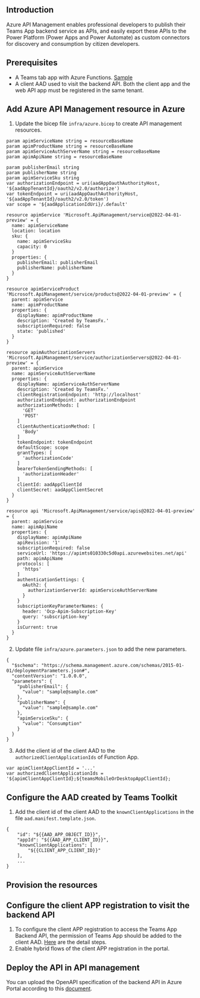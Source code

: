 ## Introduction
Azure API Management enables professional developers to publish their Teams App backend service as APIs, and easily export these APIs to the Power Platform (Power Apps and Power Automate) as custom connectors for discovery and consumption by citizen developers.

## Prerequisites
- A Teams tab app with Azure Functions. [Sample](https://github.com/OfficeDev/TeamsFx-Samples/tree/v3/hello-world-tab-with-backend)
- A client AAD used to visit the backend API. Both the client app and the web API app must be registered in the same tenant.

## Add Azure API Management resource in Azure

1. Update the bicep file `infra/azure.bicep` to create API management resources.
```
param apimServiceName string = resourceBaseName
param apimProductName string = resourceBaseName
param apimServiceAuthServerName string = resourceBaseName
param apimApiName string = resourceBaseName

param publisherEmail string
param publisherName string
param apimServiceSku string
var authorizationEndpoint = uri(aadAppOauthAuthorityHost, '${aadAppTenantId}/oauth2/v2.0/authorize')
var tokenEndpoint = uri(aadAppOauthAuthorityHost, '${aadAppTenantId}/oauth2/v2.0/token')
var scope = '${aadApplicationIdUri}/.default'

resource apimService 'Microsoft.ApiManagement/service@2022-04-01-preview' = {
  name: apimServiceName
  location: location
  sku: {
    name: apimServiceSku
    capacity: 0
  }
  properties: {
    publisherEmail: publisherEmail
    publisherName: publisherName
  }
}

resource apimServiceProduct 'Microsoft.ApiManagement/service/products@2022-04-01-preview' = {
  parent: apimService
  name: apimProductName
  properties: {
    displayName: apimProductName
    description: 'Created by TeamsFx.'
    subscriptionRequired: false
    state: 'published'
  }
}

resource apimAuthorizationServers 'Microsoft.ApiManagement/service/authorizationServers@2022-04-01-preview' = {
  parent: apimService
  name: apimServiceAuthServerName
  properties: {
    displayName: apimServiceAuthServerName
    description: 'Created by TeamsFx.'
    clientRegistrationEndpoint: 'http://localhost'
    authorizationEndpoint: authorizationEndpoint
    authorizationMethods: [
      'GET'
      'POST'
    ]
    clientAuthenticationMethod: [
      'Body'
    ]
    tokenEndpoint: tokenEndpoint
    defaultScope: scope
    grantTypes: [
      'authorizationCode'
    ]
    bearerTokenSendingMethods: [
      'authorizationHeader'
    ]
    clientId: aadAppClientId
    clientSecret: aadAppClientSecret
  }
}

resource api 'Microsoft.ApiManagement/service/apis@2022-04-01-preview' = {
  parent: apimService
  name: apimApiName
  properties: {
    displayName: apimApiName
    apiRevision: '1'
    subscriptionRequired: false
    serviceUrl: 'https://apimts010330c5d0api.azurewebsites.net/api'
    path: apimApiName
    protocols: [
      'https'
    ]
    authenticationSettings: {
      oAuth2: {
        authorizationServerId: apimServiceAuthServerName
      }
    }
    subscriptionKeyParameterNames: {
      header: 'Ocp-Apim-Subscription-Key'
      query: 'subscription-key'
    }
    isCurrent: true
  }
}

```
2. Update file `infra/azure.parameters.json` to add the new parameters.
```
{
  "$schema": "https://schema.management.azure.com/schemas/2015-01-01/deploymentParameters.json#",
  "contentVersion": "1.0.0.0",
  "parameters": {
    "publisherEmail": {
      "value": "sample@sample.com"
    },
    "publisherName": {
      "value": "sample@sample.com"
    },
    "apimServiceSku": {
      "value": "Consumption"
    }
  }
}
```
3. Add the client id of the client AAD to the `authorizedClientApplicationIds` of Function App.
```
var apimClientAppClientId = '...'
var authorizedClientApplicationIds = '${apimClientAppClientId};${teamsMobileOrDesktopAppClientId};
```

## Configure the AAD created by Teams Toolkit
1. Add the client id of the client AAD to the `knownClientApplications` in the file `aad.manifest.template.json`.
```
{
    "id": "${{AAD_APP_OBJECT_ID}}",
    "appId": "${{AAD_APP_CLIENT_ID}}",
    "knownClientApplications": [
		"${{CLIENT_APP_CLIENT_ID}}"
	],
    ...
}
```
## Provision the resources


## Configure the client APP registration to visit the backend API
1. To configure the client APP registration to access the Teams App Backend API, the permission of Teams App should be added to the client AAD. [Here](https://learn.microsoft.com/en-us/azure/active-directory/develop/quickstart-configure-app-access-web-apis) are the detail steps.
2. Enable hybrid flows of the client APP registration in the portal.


## Deploy the API in API management
You can upload the OpenAPI specification of the backend API in Azure Portal according to this [document](https://learn.microsoft.com/en-us/azure/api-management/import-and-publish#import-and-publish-a-backend-api).
